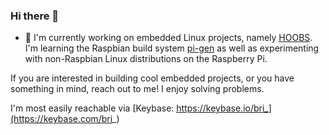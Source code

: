 ### Hi there 👋

- 🔭 I'm currently working on embedded Linux projects, namely [HOOBS](https://github.com/hoobs-org/hoobs-build). I'm learning the Raspbian build system [pi-gen](https://github.com/rpi-distro/pi-gen) as well as experimenting with non-Raspbian Linux distributions on the Raspberry Pi.

If you are interested in building cool embedded projects, or you have something in mind, reach out to me! I enjoy solving problems.

I'm most easily reachable via [Keybase: https://keybase.io/bri_](https://keybase.com/bri_)
<!-- who knew Github was trying to become a social network? This is weird. Is it a resume? A profile? What *is* this? -->
